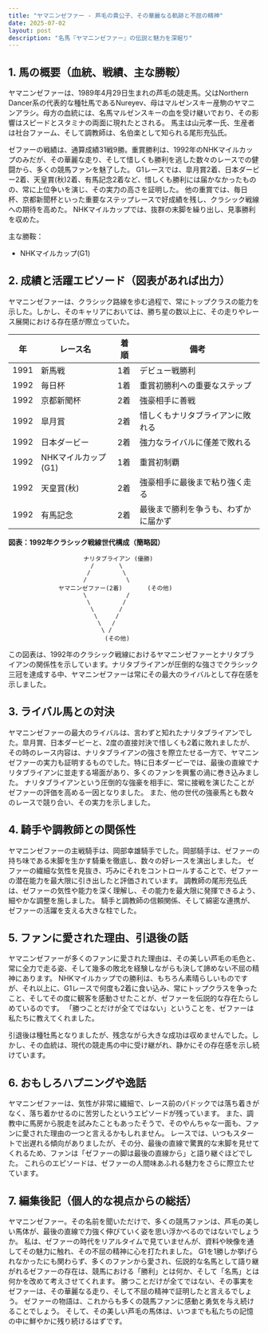 ```yaml
---
title: "ヤマニンゼファー - 芦毛の貴公子、その華麗なる軌跡と不屈の精神"
date: 2025-07-02
layout: post
description: "名馬『ヤマニンゼファー』の伝説と魅力を深堀り"
---
```


## 1. 馬の概要（血統、戦績、主な勝鞍）

ヤマニンゼファーは、1989年4月29日生まれの芦毛の競走馬。父はNorthern Dancer系の代表的な種牡馬であるNureyev、母はマルゼンスキー産駒のヤマニンアラシ。母方の血統には、名馬マルゼンスキーの血を受け継いでおり、その影響はスピードとスタミナの両面に現れたとされる。  馬主は山元孝一氏、生産者は社台ファーム、そして調教師は、名伯楽として知られる尾形充弘氏。

ゼファーの戦績は、通算成績31戦9勝。重賞勝利は、1992年のNHKマイルカップのみだが、その華麗な走り、そして惜しくも勝利を逃した数々のレースでの健闘から、多くの競馬ファンを魅了した。  G1レースでは、皐月賞2着、日本ダービー2着、天皇賞(秋)2着、有馬記念2着など、惜しくも勝利には届かなかったものの、常に上位争いを演じ、その実力の高さを証明した。  他の重賞では、毎日杯、京都新聞杯といった重要なステップレースで好成績を残し、クラシック戦線への期待を高めた。  NHKマイルカップでは、抜群の末脚を繰り出し、見事勝利を収めた。


主な勝鞍：
* NHKマイルカップ(G1)


## 2. 成績と活躍エピソード（図表があれば出力）

ヤマニンゼファーは、クラシック路線を歩む過程で、常にトップクラスの能力を示した。しかし、そのキャリアにおいては、勝ち星の数以上に、その走りやレース展開における存在感が際立っていた。

| 年 | レース名                 | 着順 | 備考                                     |
|---|--------------------------|------|-----------------------------------------|
| 1991 | 新馬戦                 | 1着  | デビュー戦勝利                          |
| 1992 | 毎日杯                 | 1着  | 重賞初勝利への重要なステップ             |
| 1992 | 京都新聞杯               | 2着  | 強豪相手に善戦                          |
| 1992 | 皐月賞                 | 2着  | 惜しくもナリタブライアンに敗れる          |
| 1992 | 日本ダービー               | 2着  | 強力なライバルに僅差で敗れる            |
| 1992 | NHKマイルカップ(G1)       | 1着  | 重賞初制覇                             |
| 1992 | 天皇賞(秋)               | 2着  | 強豪相手に最後まで粘り強く走る           |
| 1992 | 有馬記念               | 2着  | 最後まで勝利を争うも、わずかに届かず     |


**図表：1992年クラシック戦線世代構成（簡略図）**

```
                     ナリタブライアン (優勝)
                       /       \
                      /         \
                     /           \
              ヤマニンゼファー(2着)       (その他)
                     \           /
                      \         /
                       \       /
                        \     /
                         \   /
                          \ /
                           (その他)
```

この図表は、1992年のクラシック戦線におけるヤマニンゼファーとナリタブライアンの関係性を示しています。ナリタブライアンが圧倒的な強さでクラシック三冠を達成する中、ヤマニンゼファーは常にその最大のライバルとして存在感を示しました。


## 3. ライバル馬との対決

ヤマニンゼファーの最大のライバルは、言わずと知れたナリタブライアンでした。皐月賞、日本ダービーと、2度の直接対決で惜しくも2着に敗れましたが、その時のレース内容は、ナリタブライアンの強さを際立たせる一方で、ヤマニンゼファーの実力も証明するものでした。特に日本ダービーでは、最後の直線でナリタブライアンに並走する場面があり、多くのファンを興奮の渦に巻き込みました。  ナリタブライアンという圧倒的な強豪を相手に、常に接戦を演じたことがゼファーの評価を高める一因となりました。  また、他の世代の強豪馬とも数々のレースで競り合い、その実力を示しました。


## 4. 騎手や調教師との関係性

ヤマニンゼファーの主戦騎手は、岡部幸雄騎手でした。岡部騎手は、ゼファーの持ち味である末脚を生かす騎乗を徹底し、数々の好レースを演出しました。  ゼファーの繊細な気性を見抜き、巧みにそれをコントロールすることで、ゼファーの潜在能力を最大限に引き出したと評価されています。  調教師の尾形充弘氏は、ゼファーの気性や能力を深く理解し、その能力を最大限に発揮できるよう、細やかな調整を施しました。  騎手と調教師の信頼関係、そして綿密な連携が、ゼファーの活躍を支える大きな柱でした。


## 5. ファンに愛された理由、引退後の話

ヤマニンゼファーが多くのファンに愛された理由は、その美しい芦毛の毛色と、常に全力で走る姿、そして幾多の敗北を経験しながらも決して諦めない不屈の精神にあります。  NHKマイルカップでの勝利は、もちろん素晴らしいものですが、それ以上に、G1レースで何度も2着に食い込み、常にトップクラスを争ったこと、そしてその度に観客を感動させたことが、ゼファーを伝説的な存在たらしめているのです。  「勝つことだけが全てではない」ということを、ゼファーは私たちに教えてくれました。

引退後は種牡馬となりましたが、残念ながら大きな成功は収めませんでした。しかし、その血統は、現代の競走馬の中に受け継がれ、静かにその存在感を示し続けています。


## 6. おもしろハプニングや逸話

ヤマニンゼファーは、気性が非常に繊細で、レース前のパドックでは落ち着きがなく、落ち着かせるのに苦労したというエピソードが残っています。  また、調教中に馬房から脱走を試みたこともあったそうで、そのやんちゃな一面も、ファンに愛された理由の一つと言えるかもしれません。  レースでは、いつもスタートで出遅れる傾向がありましたが、その分、最後の直線で驚異的な末脚を見せてくれるため、ファンは「ゼファーの脚は最後の直線から」と語り継ぐほどでした。  これらのエピソードは、ゼファーの人間味あふれる魅力をさらに際立たせています。


## 7. 編集後記（個人的な視点からの総括）

ヤマニンゼファー。その名前を聞いただけで、多くの競馬ファンは、芦毛の美しい馬体が、最後の直線で力強く伸びていく姿を思い浮かべるのではないでしょうか。  私は、ゼファーの時代をリアルタイムで見ていませんが、資料や映像を通してその魅力に触れ、その不屈の精神に心を打たれました。  G1を1勝しか挙げられなかったにも関わらず、多くのファンから愛され、伝説的な名馬として語り継がれるゼファーの存在は、競馬における「勝利」とは何か、そして「名馬」とは何かを改めて考えさせてくれます。  勝つことだけが全てではない、その事実をゼファーは、その華麗なる走り、そして不屈の精神で証明したと言えるでしょう。  ゼファーの物語は、これからも多くの競馬ファンに感動と勇気を与え続けることでしょう。  そして、その美しい芦毛の馬体は、いつまでも私たちの記憶の中に鮮やかに残り続けるはずです。

